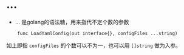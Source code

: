 # ... 


- ... 是golang的语法糖，用来指代不定个数的参数
```golang
	func LoadYamlConfig(out interface{}, configFiles ...string)
```
如上即指 `configFiles` 的个数可以不为一，也可以用 `[]string` 做为入参。
